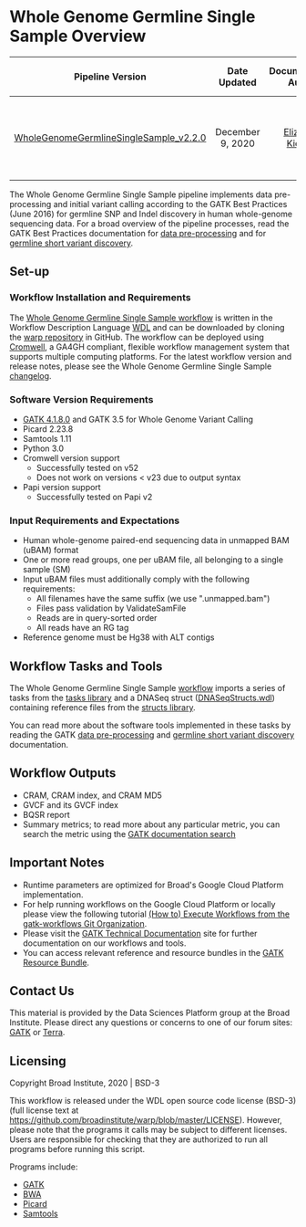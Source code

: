 # Whole Genome Germline Single Sample Overview

| Pipeline Version | Date Updated | Documentation Author | Questions or Feedback |
| :----: | :---: | :----: | :--------------: |
| [WholeGenomeGermlineSingleSample_v2.2.0](https://github.com/broadinstitute/warp/releases) | December 9, 2020 | [Elizabeth Kiernan](mailto:ekiernan@broadinstitute.org) | Please file GitHub issues in WARP or contact [Kylee Degatano](mailto:kdegatano@broadinstitute.org) |

The Whole Genome Germline Single Sample pipeline implements data pre-processing and initial variant calling according to the GATK Best Practices (June 2016) for germline SNP and Indel discovery in human whole-genome sequencing data. For a broad overview of the pipeline processes, read the GATK Best Practices documentation for [data pre-processing](https://gatk.broadinstitute.org/hc/en-us/articles/360035535912) and for [germline short variant discovery](https://gatk.broadinstitute.org/hc/en-us/articles/360035535932).

## Set-up

### Workflow Installation and Requirements

The [Whole Genome Germline Single Sample workflow](https://github.com/broadinstitute/warp/blob/master/pipelines/broad/dna_seq/germline/single_sample/wgs/WholeGenomeGermlineSingleSample.wdl) is written in the Workflow Description Language [WDL](https://openwdl.org/) and can be downloaded by cloning the [warp repository](https://github.com/broadinstitute/warp/tree/master) in GitHub. The workflow can be deployed using [Cromwell](https://github.com/broadinstitute/cromwell), a GA4GH compliant, flexible workflow management system that supports multiple computing platforms. For the latest workflow version and release notes, please see the Whole Genome Germline Single Sample [changelog](https://github.com/broadinstitute/warp/blob/master/pipelines/broad/dna_seq/germline/single_sample/wgs/WholeGenomeGermlineSingleSample.changelog.md).

### Software Version Requirements

* [GATK 4.1.8.0](https://github.com/broadinstitute/gatk/releases/tag/4.1.8.0) and GATK 3.5 for Whole Genome Variant Calling
* Picard 2.23.8
* Samtools 1.11
* Python 3.0
* Cromwell version support
    * Successfully tested on v52
    * Does not work on versions < v23 due to output syntax
* Papi version support
	* Successfully tested on Papi v2

### Input Requirements and Expectations

* Human whole-genome paired-end sequencing data in unmapped BAM (uBAM) format
* One or more read groups, one per uBAM file, all belonging to a single sample (SM)
* Input uBAM files must additionally comply with the following requirements:
    * All filenames have the same suffix (we use ".unmapped.bam")
    * Files pass validation by ValidateSamFile
    * Reads are in query-sorted order
    * All reads have an RG tag
* Reference genome must be Hg38 with ALT contigs

## Workflow Tasks and Tools

The Whole Genome Germline Single Sample [workflow](https://github.com/broadinstitute/warp/blob/master/pipelines/broad/dna_seq/germline/single_sample/wgs/WholeGenomeGermlineSingleSample.wdl) imports a series of tasks from the [tasks library](https://github.com/broadinstitute/warp/tree/master/tasks/broad) and a DNASeq struct ([DNASeqStructs.wdl](https://github.com/broadinstitute/warp/blob/master/structs/dna_seq/DNASeqStructs.wdl)) containing reference files from the [structs library](https://github.com/broadinstitute/warp/tree/master/structs).

You can read more about the software tools implemented in these tasks by reading the GATK [data pre-processing](https://gatk.broadinstitute.org/hc/en-us/articles/360035535912) and [germline short variant discovery](https://gatk.broadinstitute.org/hc/en-us/articles/360035535932) documentation.

## Workflow Outputs

* CRAM, CRAM index, and CRAM MD5
* GVCF and its GVCF index
* BQSR report
* Summary metrics; to read more about any particular metric, you can search the metric using the [GATK documentation search](https://gatk.broadinstitute.org/hc/en-us/categories/360002302312)


## Important Notes

* Runtime parameters are optimized for Broad's Google Cloud Platform implementation.
* For help running workflows on the Google Cloud Platform or locally please
view the following tutorial [(How to) Execute Workflows from the gatk-workflows Git Organization](https://gatk.broadinstitute.org/hc/en-us/articles/360035530952).
* Please visit the [GATK Technical Documentation](https://gatk.broadinstitute.org/hc/en-us/categories/360002310591) site for further documentation on our workflows and tools.
* You can access relevant reference and resource bundles in the [GATK Resource Bundle](https://gatk.broadinstitute.org/hc/en-us/articles/360035890811).

## Contact Us

This material is provided by the Data Sciences Platform group at the Broad Institute. Please direct any questions or concerns to one of our forum sites: [GATK](https://gatk.broadinstitute.org/hc/en-us/community/topics) or [Terra](https://support.terra.bio/hc/en-us/community/topics/360000500432).

## Licensing

Copyright Broad Institute, 2020 | BSD-3

This workflow is released under the WDL open source code license (BSD-3) (full license text at https://github.com/broadinstitute/warp/blob/master/LICENSE). However, please note that the programs it calls may be subject to different licenses. Users are responsible for checking that they are authorized to run all programs before running this script.

Programs include:

- [GATK](https://software.broadinstitute.org/gatk/download/licensing.php)
- [BWA](http://bio-bwa.sourceforge.net/bwa.shtml#13)
- [Picard](https://broadinstitute.github.io/picard/)
- [Samtools](http://www.htslib.org/terms/)
